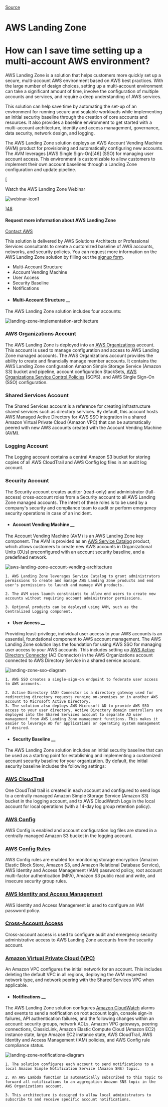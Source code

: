 
[Source](https://aws.amazon.com/answers/aws-landing-zone/ "Permalink to AWS Landing Zone – AWS Answers")

#  AWS Landing Zone

#  How can I save time setting up a multi-account AWS environment?

AWS Landing Zone is a solution that helps customers more quickly set up a secure, multi-account AWS environment based on AWS best practices. With the large number of design choices, setting up a multi-account environment can take a significant amount of time, involve the configuration of multiple accounts and services, and require a deep understanding of AWS services.

This solution can help save time by automating the set-up of an environment for running secure and scalable workloads while implementing an initial security baseline through the creation of core accounts and resources. It also provides a baseline environment to get started with a multi-account architecture, identity and access management, governance, data security, network design, and logging.

The AWS Landing Zone solution deploys an AWS Account Vending Machine (AVM) product for provisioning and automatically configuring new accounts. The AVM leverages [AWS Single Sign-On][46] (SSO) for managing user account access. This environment is customizable to allow customers to implement their own account baselines through a Landing Zone configuration and update pipeline.  

[

Watch the AWS Landing Zone Webinar 

![webinar-icon1][47]

][48]

#### Request more information about AWS Landing Zone

[Contact AWS][49]

This solution is delivered by AWS Solutions Architects or Professional Services consultants to create a customized baseline of AWS accounts, networks, and security policies. You can request more information on the AWS Landing Zone solution by filling out the [signup form][49].  

* Multi-Account Structure
* Account Vending Machine
* User Access
* Security Baseline
* Notifications
* #### Multi-Account Structure __

 

The AWS Landing Zone solution includes four accounts:   

![landing-zone-implementation-architecture][50]

###  AWS Organizations Account

The AWS Landing Zone is deployed into an [AWS Organizations][51] account. This account is used to manage configuration and access to AWS Landing Zone managed accounts. The AWS Organizations account provides the ability to create and financially manage member accounts. It contains the AWS Landing Zone configuration Amazon Simple Storage Service (Amazon S3) bucket and pipeline, account configuration StackSets, [AWS Organizations Service Control Policies][52] (SCPS), and AWS Single Sign-On (SSO) configuration.

###  Shared Services Account

The Shared Services account is a reference for creating infrastructure shared services such as directory services. By default, this account hosts AWS Managed Active Directory for AWS SSO integration in a shared Amazon Virtual Private Cloud (Amazon VPC) that can be automatically peered with new AWS accounts created with the Account Vending Machine (AVM).

###  Logging Account

The Logging account contains a central Amazon S3 bucket for storing copies of all AWS CloudTrail and AWS Config log files in an audit log account.  

###  Security Account

The Security account creates auditor (read-only) and administrator (full-access) cross-account roles from a Security account to all AWS Landing Zone managed accounts. The intent of these roles is to be used by a company's security and compliance team to audit or perform emergency security operations in case of an incident.  

* #### Account Vending Machine __

 

The Account Vending Machine (AVM) is an AWS Landing Zone key component. The AVM is provided as an [AWS Service Catalog][53] product, which allows customers to create new AWS accounts in Organizational Units (OUs) preconfigured with an account security baseline, and a predefined network.  

![aws-landing-zone-account-vending-architecture][54]

    1. AWS Landing Zone leverages Service Catalog to grant administrators permissions to create and manage AWS Landing Zone products and end user's permissions to launch and manage AVM products.  

    2. The AVM uses launch constraints to allow end users to create new accounts without requiring account administrator permissions.  

    3. Optional products can be deployed using AVM, such as the Centralized Logging component.  

* #### User Access __

 

Providing least-privilege, individual user access to your AWS accounts is an essential, foundational component to AWS account management. The AWS Landing Zone solution lays the foundation for using AWS SSO for managing user access to your AWS accounts. This includes setting up [AWS Active Directory Connector][55] (AD Connector) in the AWS Organizations account connected to AWS Directory Service in a shared service account.  

![landing-zone-sso-diagram][56]

    1. AWS SSO creates a single-sign-on endpoint to federate user access to AWS accounts.  

    2. Active Directory (AD) Connector is a directory gateway used for redirecting directory requests running on-premises or in another AWS account to Microsoft Active Directory. 
    3. The solution also deploys AWS Microsoft AD to provide AWS SSO access to your user directory. Active Directory domain controllers are deployed into the Shared Services account to separate AD user management from AWS Landing Zone management functions. This makes it easier to leverage AD for applications or operating system management if desired.

* #### Security Baseline __

 

The AWS Landing Zone solution includes an initial security baseline that can be used as a starting point for establishing and implementing a customized account security baseline for your organization. By default, the initial security baseline includes the following settings:

###  [ AWS CloudTrail][57]

One CloudTrail trail is created in each account and configured to send logs to a centrally managed Amazon Simple Storage Service (Amazon S3) bucket in the logging account, and to AWS CloudWatch Logs in the local account for local operations (with a 14-day log group retention policy).  

###  [ AWS Config][58]

AWS Config is enabled and account configuration log files are stored in a centrally managed Amazon S3 bucket in the logging account.  

###  [ AWS Config Rules][59]

AWS Config rules are enabled for monitoring storage encryption (Amazon Elastic Block Store, Amazon S3, and Amazon Relational Database Service), AWS Identity and Access Management (IAM) password policy, root account multi-factor authentication (MFA), Amazon S3 public read and write, and insecure security group rules.

###  [ AWS Identity and Access Management][60]

AWS Identity and Access Management is used to configure an IAM password policy.

###  [ Cross-Account Access][61]

Cross-account access is used to configure audit and emergency security administrative access to AWS Landing Zone accounts from the security account.

###  [ Amazon Virtual Private Cloud (VPC)][62]

An Amazon VPC configures the initial network for an account. This includes deleting the default VPC in all regions, deploying the AVM requested network type, and network peering with the Shared Services VPC when applicable.

* #### Notifications __

 

The AWS Landing Zone solution configures [Amazon CloudWatch][63] alarms and events to send a notification on root account login, console sign-in failures, API authentication failures, and the following changes within an account: security groups, network ACLs, Amazon VPC gateways, peering connections, ClassicLink, Amazon Elastic Compute Cloud (Amazon EC2) instance state, large Amazon EC2 instance state, AWS CloudTrail, AWS Identity and Access Management (IAM) policies, and AWS Config rule compliance status.  

![landing-zone-notifications-diagram][64]

    1. The solution configures each account to send notifications to a local Amazon Simple Notification Service (Amazon SNS) topic.  

    2. An AWS Lambda function is automatically subscribed to this topic to forward all notifications to an aggregation Amazon SNS topic in the AWS Organizations account.  

    3. This architecture is designed to allow local administrators to subscribe to and receive specific account notifications.  


[47]: https://d1.awsstatic.com/events/aws-hosted-events/2018/APAC/sap-on-aws/webinar-icon1.3904006d61417be8a1902eacfbced0a33625b574.png "webinar-icon1"
[48]: https://pages.awscloud.com/Launch-AWS-Faster-using-Automated-Landing-Zones_0606-ENT_OD.html
[49]: https://pages.awscloud.com/AWS-Landing-Zone-Contact-Us.html
[50]: https://d1.awsstatic.com/aws-answers/answers-images/landing-zone-implementation-architecture.6bfa23d88aef1ce97035d0333f476898739697b9.png "landing-zone-implementation-architecture"
[51]: https://aws.amazon.com/organizations/
[52]: https://docs.aws.amazon.com/organizations/latest/userguide/orgs_manage_policies_about-scps.html
[53]: https://aws.amazon.com/servicecatalog/
[54]: https://d1.awsstatic.com/aws-answers/answers-images/aws-landing-zone-account-vending-architecture.8058c098e8d7731c9e78bb32e22fa28e49b46b4a.png "aws-landing-zone-account-vending-architecture"
[55]: https://aws.amazon.com/directoryservice/
[56]: https://d1.awsstatic.com/aws-answers/answers-images/landing-zone-sso-diagram.4b3768156ae76ee555498522c186541da898be7b.png "landing-zone-sso-diagram"
[57]: https://aws.amazon.com/cloudtrail/
[58]: https://aws.amazon.com/config/
[59]: https://docs.aws.amazon.com/config/latest/developerguide/evaluate-config_use-managed-rules.html
[60]: https://aws.amazon.com/iam/
[61]: https://docs.aws.amazon.com/IAM/latest/UserGuide/tutorial_cross-account-with-roles.html
[62]: https://aws.amazon.com/vpc/
[63]: https://aws.amazon.com/cloudwatch/
[64]: https://d1.awsstatic.com/aws-answers/answers-images/landing-zone-notifications-diagram.c27ae09e579bfd012f0bccb811bb270ce523d444.png "landing-zone-notifications-diagram"

